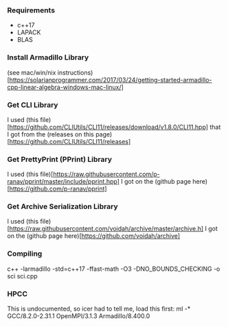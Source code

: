 ### Requirements
* c++17
* LAPACK
* BLAS

### Install Armadillo Library
(see mac/win/nix instructions)[https://solarianprogrammer.com/2017/03/24/getting-started-armadillo-cpp-linear-algebra-windows-mac-linux/]

### Get CLI Library
I used (this file)[https://github.com/CLIUtils/CLI11/releases/download/v1.8.0/CLI11.hpp] that I got from the (releases on this page)[https://github.com/CLIUtils/CLI11/releases]

### Get PrettyPrint (PPrint) Library
I used (this file)[https://raw.githubusercontent.com/p-ranav/pprint/master/include/pprint.hpp] I got on the (github page here)[https://github.com/p-ranav/pprint]

### Get Archive Serialization Library
I used (this file)[https://raw.githubusercontent.com/voidah/archive/master/archive.h] I got on the (github page here)[https://github.com/voidah/archive]

### Compiling
c++ -larmadillo -std=c++17 -ffast-math -O3 -DNO_BOUNDS_CHECKING -o sci sci.cpp

### HPCC
This is undocumented, so icer had to tell me, load this first:
ml -* GCC/8.2.0-2.31.1 OpenMPI/3.1.3 Armadillo/8.400.0

